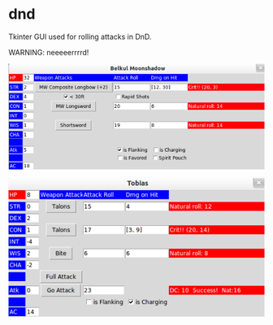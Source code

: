 dnd
===

Tkinter GUI used for rolling attacks in DnD.

WARNING: neeeeerrrrd!

![screen1](https://raw.githubusercontent.com/tomhettinger/dnd/master/screens/screen1.png)

![screen2](https://raw.githubusercontent.com/tomhettinger/dnd/master/screens/screen2.png)
